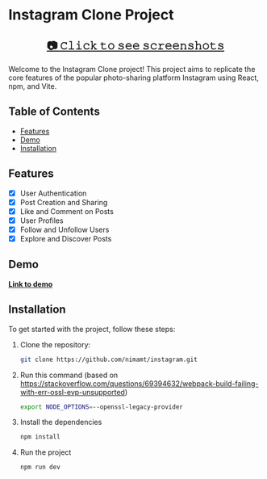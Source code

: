 # Instagram Clone Project

<h2 align="center">
  <a href="https://photos.app.goo.gl/yGu5cVv2H1wEM4PQ8">📷 𝙲𝚕𝚒𝚌𝚔 𝚝𝚘 𝚜𝚎𝚎 𝚜𝚌𝚛𝚎𝚎𝚗𝚜𝚑𝚘𝚝𝚜</a>
</h2>

Welcome to the Instagram Clone project! This project aims to replicate the core features of the popular photo-sharing platform Instagram using React, npm, and Vite. 

## Table of Contents

- [Features](#features)
- [Demo](#demo)
- [Installation](#installation)

## Features

- [x] User Authentication
- [x] Post Creation and Sharing
- [x] Like and Comment on Posts
- [x] User Profiles
- [x] Follow and Unfollow Users
- [x] Explore and Discover Posts

## Demo

**[Link to demo](https://nickmnt.github.io/instagram/)**

## Installation

To get started with the project, follow these steps:

1. Clone the repository:

   ```bash
   git clone https://github.com/nimamt/instagram.git
   ```

2. Run this command (based on https://stackoverflow.com/questions/69394632/webpack-build-failing-with-err-ossl-evp-unsupported)

   ```bash
   export NODE_OPTIONS=--openssl-legacy-provider
   ```

3. Install the dependencies

   ```bash
   npm install
   ```
4. Run the project

   ```bash
   npm run dev
   ```
